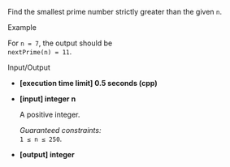 
Find the smallest  prime number  strictly greater than the given  `n`.

Example

For  `n = 7`, the output should be  
`nextPrime(n) = 11`.

Input/Output

-   **[execution time limit] 0.5 seconds (cpp)**
    
-   **[input] integer n**
    
    A positive integer.
    
    _Guaranteed constraints:_  
    `1 ≤ n ≤ 250`.
    
-   **[output] integer**
